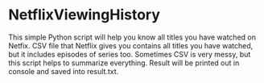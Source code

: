# NetflixViewingHistory
This simple Python script will help you know all titles you have watched on Netfix.
CSV file that Netflix gives you contains all titles you have watched, but it includes episodes of series too.
Sometimes CSV is very messy, but this script helps to summarize everything.
Result will be printed out in console and saved into result.txt.